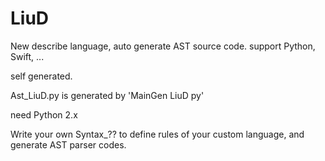 # LiuD

New describe language, auto generate AST source code. support Python, Swift, ...

self generated.

Ast_LiuD.py is generated by 'MainGen LiuD py'

need Python 2.x

Write your own Syntax_?? to define rules of your custom language, and generate AST parser codes.